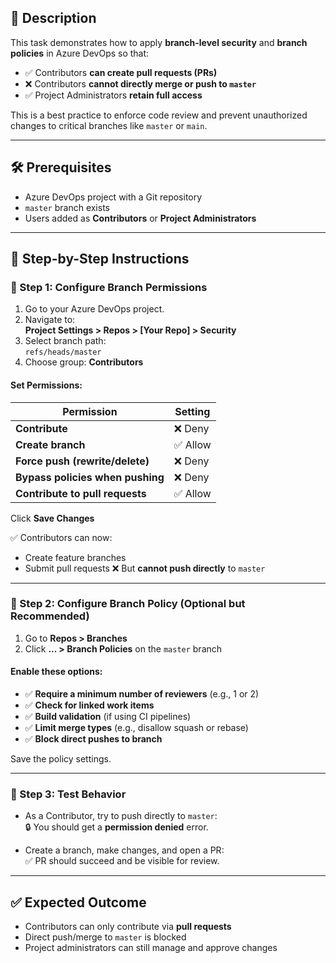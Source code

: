 ## 📌 Description
This task demonstrates how to apply **branch-level security** and **branch policies** in Azure DevOps so that:
- ✅ Contributors **can create pull requests (PRs)**
- ❌ Contributors **cannot directly merge or push to `master`**
- ✅ Project Administrators **retain full access**

This is a best practice to enforce code review and prevent unauthorized changes to critical branches like `master` or `main`.

---

## 🛠️ Prerequisites

- Azure DevOps project with a Git repository
- `master` branch exists
- Users added as **Contributors** or **Project Administrators**

---

## 🧭 Step-by-Step Instructions

### 🔹 Step 1: Configure Branch Permissions

1. Go to your Azure DevOps project.
2. Navigate to:  
   **Project Settings > Repos > [Your Repo] > Security**
3. Select branch path:  
   `refs/heads/master`
4. Choose group: **Contributors**

#### Set Permissions:

| Permission                      | Setting  |
|-------------------------------|----------|
| **Contribute**                 | ❌ Deny  |
| **Create branch**              | ✅ Allow |
| **Force push (rewrite/delete)**| ❌ Deny  |
| **Bypass policies when pushing** | ❌ Deny |
| **Contribute to pull requests**| ✅ Allow |

Click **Save Changes**

✅ Contributors can now:
- Create feature branches
- Submit pull requests
❌ But **cannot push directly** to `master`

---

### 🔹 Step 2: Configure Branch Policy (Optional but Recommended)

1. Go to **Repos > Branches**
2. Click **... > Branch Policies** on the `master` branch

#### Enable these options:
- ✅ **Require a minimum number of reviewers** (e.g., 1 or 2)
- ✅ **Check for linked work items**
- ✅ **Build validation** (if using CI pipelines)
- ✅ **Limit merge types** (e.g., disallow squash or rebase)
- ✅ **Block direct pushes to branch**

Save the policy settings.

---

### 🔹 Step 3: Test Behavior

- As a Contributor, try to push directly to `master`:  
  🔒 You should get a **permission denied** error.

- Create a branch, make changes, and open a PR:  
  ✅ PR should succeed and be visible for review.

---

## ✅ Expected Outcome

- Contributors can only contribute via **pull requests**
- Direct push/merge to `master` is blocked
- Project administrators can still manage and approve changes
